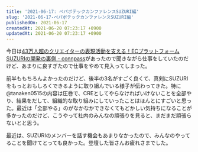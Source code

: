 ```yaml
---
title: '2021-06-17: ペパボテックカンファレンスSUZURI編'
slug: '2021-06-17-ペパボテックカンファレンスSUZURI編'
publishedOn: 2021-06-17
createdAt: 2021-06-20 07:23:17 +0900
updatedAt: 2021-06-20 07:23:17 +0900
---
```

今日は[43万人超のクリエイターの表現活動を支える！ECプラットフォームSUZURIの開発の裏側 \- connpass](https://pepabo.connpass.com/event/215058/)があったので聞きながら仕事をしていたのだけど、あまりに良すぎたので仕事をやめて見入ってしまった。

前半ももちろんよかったのだけど、後半の3名がすごく良くて、真剣にSUZURIをもっとおもしろくできるように取り組んでいる様子が伝わってきた。特に@tanaken0515の内容は圧巻で、CREとしてやらなければいけないことを全部やり、結果をだして、組織的な取り組みにしていったことはほんとにすごいと思った。最近は「全部やる」のがなかなかできなくてもどかしい気持ちになることが多かったのだけど、こうやって社内のみんなの頑張りを見ると、まだまだ頑張らないとと思う。

最近は、SUZURIのメンバーを話す機会もあまりなかったので、みんなのやってることを聞けてとっても良かった。登壇した皆さんお疲れさまでした。
